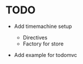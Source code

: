 TODO
==================

* Add timemachine setup
  * Directives
  * Factory for store

* Add example for todomvc
